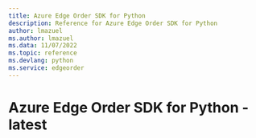 ```yaml
---
title: Azure Edge Order SDK for Python
description: Reference for Azure Edge Order SDK for Python
author: lmazuel
ms.author: lmazuel
ms.data: 11/07/2022
ms.topic: reference
ms.devlang: python
ms.service: edgeorder
---
```

# Azure Edge Order SDK for Python - latest


